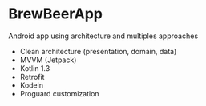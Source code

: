 # BrewBeerApp


Android app using architecture and multiples approaches

  - Clean architecture (presentation, domain, data)
  - MVVM (Jetpack)
  - Kotlin 1.3
  - Retrofit
  - Kodein
  - Proguard customization
